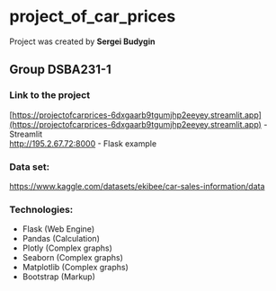 # project_of_car_prices

Project was created by **Sergei Budygin**

## Group DSBA231-1

### Link to the project
[https://projectofcarprices-6dxgaarb9tgumjhp2eeyey.streamlit.app](https://projectofcarprices-6dxgaarb9tgumjhp2eeyey.streamlit.app) - Streamlit <br>
http://195.2.67.72:8000 - Flask example

### Data set: 
https://www.kaggle.com/datasets/ekibee/car-sales-information/data

### Technologies:
* Flask (Web Engine)
* Pandas (Calculation)
* Plotly (Complex graphs)
* Seaborn (Complex graphs)
* Matplotlib (Complex graphs)
* Bootstrap (Markup)
